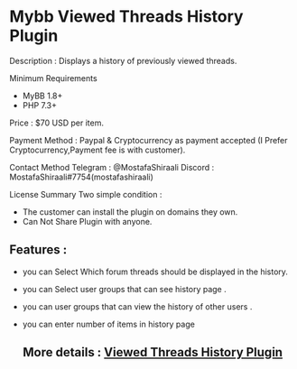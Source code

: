 # Mybb Viewed Threads History Plugin

Description : Displays a history of previously viewed threads.

Minimum Requirements
   * MyBB 1.8+
   * PHP 7.3+
 

Price : $70 USD per item.

Payment Method : Paypal  & Cryptocurrency as payment accepted (I Prefer Cryptocurrency,Payment fee is with customer).

Contact Method
Telegram : @MostafaShiraali
Discord : MostafaShiraali#7754(mostafashiraali)

License Summary
Two simple condition :
- The customer can install the plugin on domains they own.
- Can Not Share Plugin with anyone.

## Features :

* you can Select Which forum threads should be displayed in the history.
* you can Select user groups that can see history page .
* you can user groups that can view the history of other users .
* you can enter number of items in history page
  
   ## More details : [Viewed Threads History Plugin](https://community.mybb.com/thread-237165.html)
